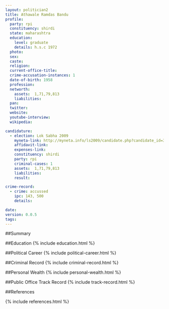 ```yaml
---
layout: politician2
title: Athawale Ramdas Bandu
profile: 
  party: rpi
  constituency: shirdi
  state: maharashtra
  education: 
    level: graduate
    details: h.s.c 1972
  photo: 
  sex: 
  caste: 
  religion: 
  current-office-title: 
  crime-accusation-instances: 1
  date-of-birth: 1958
  profession: 
  networth: 
    assets:  1,71,79,813
    liabilities: 
  pan: 
  twitter: 
  website: 
  youtube-interview: 
  wikipedia: 

candidature: 
  - election: Lok Sabha 2009
    myneta-link: http://myneta.info/ls2009/candidate.php?candidate_id=3656
    affidavit-link: 
    expenses-link: 
    constituency: shirdi 
    party: rpi
    criminal-cases: 1
    assets:  1,71,79,813
    liabilities: 
    result:  

crime-record: 
  - crime: accussed
    ipc: 143, 500
    details:    

date: 
version: 0.0.5
tags: 
---
```

##Summary


##Education
{% include education.html %}


##Political Career
{% include political-career.html %}


##Criminal Record
{% include criminal-record.html %}


##Personal Wealth
{% include personal-wealth.html %}


##Public Office Track Record
{% include track-record.html %}


##References


{% include references.html %}